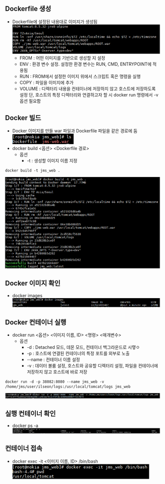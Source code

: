 ## Dockerfile 생성
* Dockerfile에 설정된 내용대로 이미지가 생성됨
  ![1.png](./docker.md/1.PNG)
  * FROM : 어떤 이미지를 기반으로 생성할 지 설정
  * ENV : 환경 변수 설정. 설정한 환경 변수는 RUN, CMD, ENTRYPOINT에 적용됨
  * RUN : FROM에서 설정한 이미지 위에서 스크립트 혹은 명령을 실행
  * COPY : 파일을 이미지에 추가
  * VOLUME : 디렉터리 내용을 컨테이너에 저장하지 않고 호스트에 저장하도록 설정
  단, 호스트의 특정 디렉터리와 연결하고자 할 시 docker run 명령에서 -v 옵션 필요함

## Docker 빌드
* Docker 이미지를 만들 war 파일과 Dockerfile 파일을 같은 경로에 둠  
  ![0.png](./docker.md/0.PNG)
* docker build <옵션> <Dockerfile 경로>
  * 옵션
    * -t : 생성할 이미지 이름 지정
<pre><code>docker build -t jms_web .</code></pre>
![2.png](./docker.md/2.PNG)

## Docker 이미지 확인
* docker images
![3.png](./docker.md/3.PNG)

## Docker 컨테이너 실행
* docker run <옵션> <이미지 이름, ID> <명령> <매개변수>
  * 옵션
    * -d : Detached 모드, 데몬 모드, 컨테이너 백그라운드로 시랳ㅇ
    * -p : 호스트에 연결된 컨테이너의 특정 포트를 외부로 노출
    * --name : 컨테이너 이름 설정
    * -v : 데이터 볼륨 설정, 호스트와 공유할 디렉터리 설정, 파일을 컨테이너에 저장하지 않고 호스트에 바로 저장
<pre><code>docker run -d -p 38082:8080 --name jms_web -v /home/jms/user/ilseon/logs:/usr/local/tomcat/logs jms_web</code></pre>
![4.png](./docker.md/4.PNG)

## 실행 컨테이너 확인
* docker ps -a
![5.png](./docker.md/5.PNG)

## 컨테이너 접속
* docker exec -it <이미지 이름, ID> /bin/bash  
  ![6.png](./docker.md/6.PNG)
